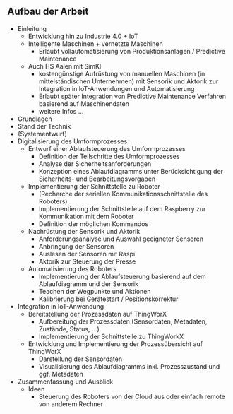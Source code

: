 ## Aufbau der Arbeit

- Einleitung
	- Entwicklung hin zu Industrie 4.0 + IoT
	- Intelligente Maschinen + vernetzte Maschinen
		- Erlaubt vollautomatisierung von Produktionsanlagen / Predictive Maintenance			
	- Auch HS Aalen mit SimKI 
		- kostengünstige Aufrüstung von manuellen Maschinen (in mittelständischen Unternehmen) mit Sensorik und Aktorik zur Integration in IoT-Anwendungen und Automatisierung
		- Erlaubt später Integration von Predictive Maintenance Verfahren basierend auf Maschinendaten
		- weitere Infos ...
- Grundlagen
- Stand der Technik
- (Systementwurf)
- Digitalisierung des Umformprozesses
	- Entwurf einer Ablaufsteuerung des Umformprozesses
		- Definition der Teilschritte des Umformprozesses
		- Analyse der Sicherheitsanforderungen
   		- Konzeption eines Ablaufdiagramms unter Berücksichtigung der Sicherheits- und  Bearbeitungsvorgaben
	- Implementierung der Schnittstelle zu Roboter
		- (Recherche der seriellen Kommunikationsschnittstelle des Roboters)
		- Implementierung der Schnittstelle auf dem Raspberry zur Kommunikation mit dem Roboter
		- Definition der möglichen Kommandos 
	- Nachrüstung der Sensorik und Aktorik
		- Anforderungsanalyse und Auswahl geeigneter Sensoren
		- Anbringung der Sensoren
		- Auslesen der Sensoren mit Raspi
		- Aktorik zur Steuerung der Presse
	- Automatisierung des Roboters
		- Implementierung der Ablaufsteuerung basierend auf dem Ablaufdiagramm und der Sensorik
		- Teachen der Wegpunkte und Aktionen
		- Kalibrierung bei Gerätestart / Positionskorrektur
- Integration in IoT-Anwendung
	- Bereitstellung der Prozessdaten auf ThingWorX
		- Aufbereitung der Prozessdaten (Sensordaten, Metadaten, Zustände, Status, …)
		- Implementierung der Schnittstelle zu ThingWorkX
	- Entwicklung und Implementierung der Prozessübersicht auf ThingWorX
		- Darstellung der Sensordaten
		- Visualisierung des Ablaufdiagramms inkl. Prozesszustand und ggf. Metadaten
- Zusammenfassung und Ausblick
	- Ideen
		- Steuerung des Roboters von der Cloud aus oder einfach remote von anderem Rechner

